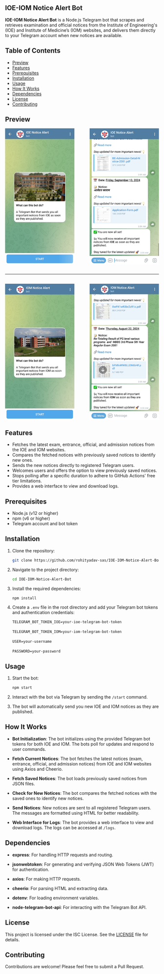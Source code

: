## IOE-IOM Notice Alert Bot

**IOE-IOM Notice Alert Bot** is a Node.js Telegram bot that scrapes and retrieves examination and official notices from the Institute of Engineering's (IOE) and Institute of Medicine’s (IOM) websites, and delivers them directly to your Telegram account when new notices are available.

## Table of Contents

- [Preview](#preview)
- [Features](#features)
- [Prerequisites](#prerequisites)
- [Installation](#installation)
- [Usage](#usage)
- [How It Works](#how-it-works)
- [Dependencies](#dependencies)
- [License](#license)
- [Contributing](#contributing)

## Preview
<div style="display:flex; justify-content:space-between">
  <img src="./assets/preview1.png?raw=true" height="100%" width="45%"/> &nbsp;&nbsp;&nbsp;&nbsp;&nbsp;&nbsp;&nbsp;&nbsp;&nbsp;&nbsp;&nbsp
  <img src="./assets/preview2.png?raw=true" height="100%" width="45%"/>
</div>
<br>

***

<br>
<div style="display:flex; justify-content:space-between">
  <img src="./assets/preview3.png?raw=true" height="100%" width="45%"/> &nbsp;&nbsp;&nbsp;&nbsp;&nbsp;&nbsp;&nbsp;&nbsp;&nbsp;&nbsp;&nbsp
  <img src="./assets/preview4.png?raw=true" height="100%" width="45%"/>
</div>

## Features

- Fetches the latest exam, entrance, official, and admission notices from the IOE and IOM websites.
- Compares the fetched notices with previously saved notices to identify new ones.
- Sends the new notices directly to registered Telegram users.
- Welcomes users and offers the option to view previously saved notices.
- Stops polling after a specific duration to adhere to GitHub Actions' free tier limitations.
- Provides a web interface to view and download logs.

## Prerequisites

- Node.js (v12 or higher)
- npm (v6 or higher)
- Telegram account and bot token

## Installation

1. Clone the repository:
    ```sh
    git clone https://github.com/rohityadav-sas/IOE-IOM-Notice-Alert-Bot.git
    ```

2. Navigate to the project directory:
    ```sh
    cd IOE-IOM-Notice-Alert-Bot
    ```

3. Install the required dependencies:
    ```sh
    npm install
    ```

4. Create a ```.env``` file in the root directory and add your Telegram bot tokens and authentication credentials:
    ```env
    TELEGRAM_BOT_TOKEN_IOE=your-ioe-telegram-bot-token

    TELEGRAM_BOT_TOKEN_IOM=your-iom-telegram-bot-token

    USER=your-username

    PASSWORD=your-password
    ```

## Usage

1. Start the bot:
    ```bash
    npm start
    ```

2. Interact with the bot via Telegram by sending the `/start` command.

3. The bot will automatically send you new IOE and IOM notices as they are published.

## How It Works

- **Bot Initialization**: The bot initializes using the provided Telegram bot tokens for both IOE and IOM. The bots poll for updates and respond to user commands.

- **Fetch Current Notices**: The bot fetches the latest notices (exam, entrance, official, and admission notices) from IOE and IOM websites using Axios and Cheerio.

- **Fetch Saved Notices**: The bot loads previously saved notices from JSON files.

- **Check for New Notices**: The bot compares the fetched notices with the saved ones to identify new notices.

- **Send Notices**: New notices are sent to all registered Telegram users. The messages are formatted using HTML for better readability.

- **Web Interface for Logs**: The bot provides a web interface to view and download logs. The logs can be accessed at `/logs`.

## Dependencies

- **express**: For handling HTTP requests and routing.

- **jsonwebtoken**: For generating and verifying JSON Web Tokens (JWT) for authentication.

- **axios**: For making HTTP requests.

- **cheerio**: For parsing HTML and extracting data.

- **dotenv**: For loading environment variables.

- **node-telegram-bot-api**: For interacting with the Telegram Bot API.

## License

This project is licensed under the ISC License. See the [LICENSE](./LICENSE) file for details.

## Contributing

Contributions are welcome! Please feel free to submit a Pull Request.
